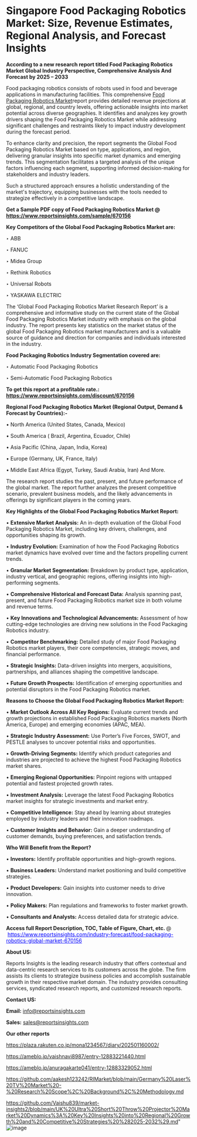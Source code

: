 # Singapore Food Packaging Robotics Market: Size, Revenue Estimates, Regional Analysis, and Forecast Insights

<strong>According to a new research report titled Food Packaging Robotics Market Global Industry Perspective, Comprehensive Analysis And Forecast by 2025 – 2033</strong>

Food packaging robotics consists of robots used in food and beverage applications in manufacturing facilities. This comprehensive <a href=https://www.reportsinsights.com/sample/670156>Food Packaging Robotics Market</a>report provides detailed revenue projections at global, regional, and country levels, offering actionable insights into market potential across diverse geographies. It identifies and analyzes key growth drivers shaping the Food Packaging Robotics Market while addressing significant challenges and restraints likely to impact industry development during the forecast period.

To enhance clarity and precision, the report segments the Global Food Packaging Robotics Market based on type, applications, and region, delivering granular insights into specific market dynamics and emerging trends. This segmentation facilitates a targeted analysis of the unique factors influencing each segment, supporting informed decision-making for stakeholders and industry leaders.

Such a structured approach ensures a holistic understanding of the market's trajectory, equipping businesses with the tools needed to strategize effectively in a competitive landscape.

<strong>Get a Sample PDF copy of Food Packaging Robotics Market </strong><strong>@<a href=https://www.reportsinsights.com/sample/670156 style=color:#0000ff;> https://www.reportsinsights.com/sample/670156</a></strong></font>

<strong>Key Competitors of the Global Food Packaging Robotics Market are:</strong>

‣ ABB

‣ FANUC

‣ Midea Group

‣ Rethink Robotics

‣ Universal Robots

‣ YASKAWA ELECTRIC

The ‘Global Food Packaging Robotics Market Research Report’ is a comprehensive and informative study on the current state of the Global Food Packaging Robotics Market industry with emphasis on the global industry. The report presents key statistics on the market status of the global Food Packaging Robotics market manufacturers and is a valuable source of guidance and direction for companies and individuals interested in the industry.

<strong>Food Packaging Robotics Industry Segmentation covered are:</strong>

‣ Automatic Food Packaging Robotics

‣ Semi-Automatic Food Packaging Robotics

<strong>To get this report at a profitable rate.: <a href=https://www.reportsinsights.com/discount/670156 style=color:#0000ff;>https://www.reportsinsights.com/discount/670156</a></strong></font>

<strong>Regional Food Packaging Robotics Market (Regional Output, Demand &amp; Forecast by Countries):-</strong>

• North America (United States, Canada, Mexico)

• South America ( Brazil, Argentina, Ecuador, Chile)

• Asia Pacific (China, Japan, India, Korea)

• Europe (Germany, UK, France, Italy)

• Middle East Africa (Egypt, Turkey, Saudi Arabia, Iran) And More.

The research report studies the past, present, and future performance of the global market. The report further analyzes the present competitive scenario, prevalent business models, and the likely advancements in offerings by significant players in the coming years.

<strong>Key Highlights of the Global Food Packaging Robotics Market Report:</strong>

• <strong>Extensive Market Analysis:</strong> An in-depth evaluation of the Global Food Packaging Robotics Market, including key drivers, challenges, and opportunities shaping its growth.

• <strong>Industry Evolution:</strong> Examination of how the Food Packaging Robotics market dynamics have evolved over time and the factors propelling current trends.

• <strong>Granular Market Segmentation:</strong> Breakdown by product type, application, industry vertical, and geographic regions, offering insights into high-performing segments.

• <strong>Comprehensive Historical and Forecast Data:</strong> Analysis spanning past, present, and future Food Packaging Robotics market size in both volume and revenue terms.

• <strong>Key Innovations and Technological Advancements:</strong> Assessment of how cutting-edge technologies are driving new solutions in the Food Packaging Robotics industry.

• <strong>Competitor Benchmarking:</strong> Detailed study of major Food Packaging Robotics market players, their core competencies, strategic moves, and financial performance.

• <strong>Strategic Insights:</strong> Data-driven insights into mergers, acquisitions, partnerships, and alliances shaping the competitive landscape.

• <strong>Future Growth Prospects:</strong> Identification of emerging opportunities and potential disruptors in the Food Packaging Robotics market.

<strong>Reasons to Choose the Global Food Packaging Robotics Market Report:</strong>

• <strong>Market Outlook Across All Key Regions:</strong> Evaluate current trends and growth projections in established Food Packaging Robotics markets (North America, Europe) and emerging economies (APAC, MEA).

• <strong>Strategic Industry Assessment:</strong> Use Porter’s Five Forces, SWOT, and PESTLE analyses to uncover potential risks and opportunities.

• <strong>Growth-Driving Segments:</strong> Identify which product categories and industries are projected to achieve the highest Food Packaging Robotics market shares.

• <strong>Emerging Regional Opportunities:</strong> Pinpoint regions with untapped potential and fastest projected growth rates.

• <strong>Investment Analysis:</strong> Leverage the latest Food Packaging Robotics market insights for strategic investments and market entry.

• <strong>Competitive Intelligence:</strong> Stay ahead by learning about strategies employed by industry leaders and their innovation roadmaps.

• <strong>Customer Insights and Behavior:</strong> Gain a deeper understanding of customer demands, buying preferences, and satisfaction trends.

<strong>Who Will Benefit from the Report?</strong>

• <strong>Investors:</strong> Identify profitable opportunities and high-growth regions.

• <strong>Business Leaders:</strong> Understand market positioning and build competitive strategies.

• <strong>Product Developers:</strong> Gain insights into customer needs to drive innovation.

• <strong>Policy Makers:</strong> Plan regulations and frameworks to foster market growth.

• <strong>Consultants and Analysts:</strong> Access detailed data for strategic advice.
</ul>
<strong>Access full Report Description, TOC, Table of Figure, Chart, etc. </strong>@  <a href=https://www.reportsinsights.com/industry-forecast/food-packaging-robotics-global-market-670156 style=color:#0000ff;>https://www.reportsinsights.com/industry-forecast/food-packaging-robotics-global-market-670156</a></font>

<strong><strong>About US</strong>:</strong>

Reports Insights is the leading research industry that offers contextual and data-centric research services to its customers across the globe. The firm assists its clients to strategize business policies and accomplish sustainable growth in their respective market domain. The industry provides consulting services, syndicated research reports, and customized research reports.

<strong>Contact US:</strong>

<p class=""""><b>Email:</b> <a href=mailto:info@reportsinsights.com>info@reportsinsights.com</a></p>
<p class=""""><b>Sales:</b> <a href=mailto:sales@reportsinsights.com>sales@reportsinsights.com</a></p>

<strong>Our other reports</strong>

<a href=https://plaza.rakuten.co.jp/mona1234567/diary/202501160002/>https://plaza.rakuten.co.jp/mona1234567/diary/202501160002/</a>

<a href=https://ameblo.jp/vaishnavi8987/entry-12883221440.html>https://ameblo.jp/vaishnavi8987/entry-12883221440.html</a>

<a href=https://ameblo.jp/anuragakarte041/entry-12883329052.html>https://ameblo.jp/anuragakarte041/entry-12883329052.html</a>

<a href=https://github.com/aakesh123242/RIMarket/blob/main/Germany%20Laser%20TV%20Market%20-%20Research%20Scope%2C%20Background%2C%20Methodology.md>https://github.com/aakesh123242/RIMarket/blob/main/Germany%20Laser%20TV%20Market%20-%20Research%20Scope%2C%20Background%2C%20Methodology.md</a>

<a href=https://github.com/Vaishu839/market-insights2/blob/main/UK%20Ultra%20Short%20Throw%20Projector%20Market%20Dynamics%3A%20Key%20Insights%20into%20Regional%20Growth%20and%20Competitive%20Strategies%20%282025-2032%29.md>https://github.com/Vaishu839/market-insights2/blob/main/UK%20Ultra%20Short%20Throw%20Projector%20Market%20Dynamics%3A%20Key%20Insights%20into%20Regional%20Growth%20and%20Competitive%20Strategies%20%282025-2032%29.md</a>"
![image](https://github.com/user-attachments/assets/5e1f5fc4-c08b-480a-84d6-13edb2417e7b)
